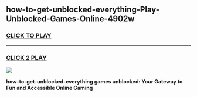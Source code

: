 
## how-to-get-unblocked-everything-Play-Unblocked-Games-Online-4902w
<h3>
<a href="https://premium76.site?title=how-to-get-unblocked-everything&ref=25A">CLICK TO PLAY</a></h3>
<hr>

<h3>
<a href="https://premium76.site?title=how-to-get-unblocked-everything&ref=25A">CLICK 2 PLAY</a>
  
</h3>

<a href="https://premium76.site?title=how-to-get-unblocked-everything&ref=25A"><img src="https://clearcache.store/games.png"></a>


**how-to-get-unblocked-everything games unblocked: Your Gateway to Fun and Accessible Online Gaming**

